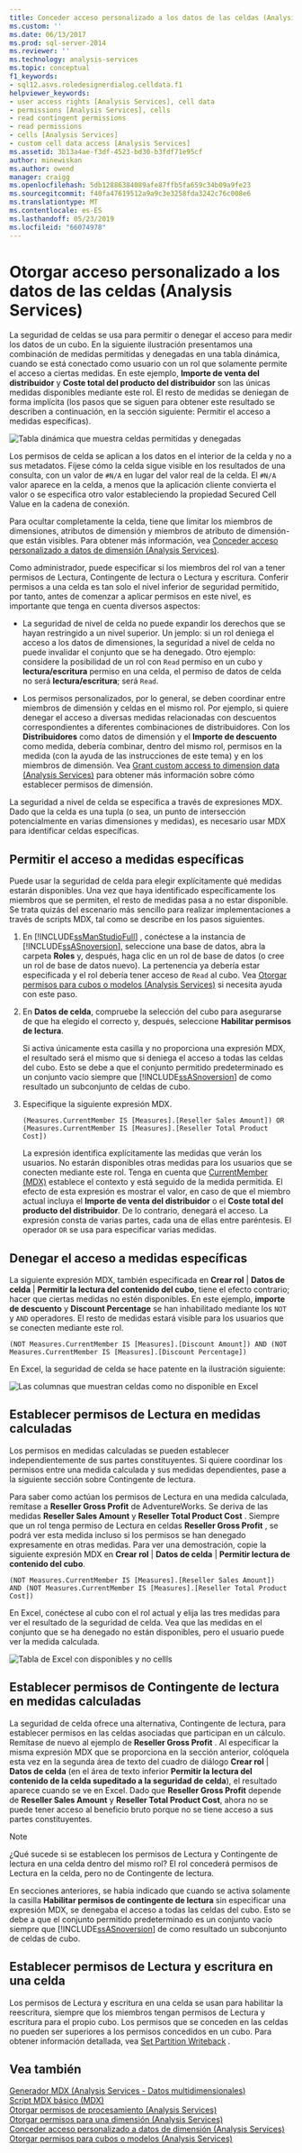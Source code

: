 ```yaml
---
title: Conceder acceso personalizado a los datos de las celdas (Analysis Services) | Microsoft Docs
ms.custom: ''
ms.date: 06/13/2017
ms.prod: sql-server-2014
ms.reviewer: ''
ms.technology: analysis-services
ms.topic: conceptual
f1_keywords:
- sql12.asvs.roledesignerdialog.celldata.f1
helpviewer_keywords:
- user access rights [Analysis Services], cell data
- permissions [Analysis Services], cells
- read contingent permissions
- read permissions
- cells [Analysis Services]
- custom cell data access [Analysis Services]
ms.assetid: 3b13a4ae-f3df-4523-bd30-b3fdf71e95cf
author: minewiskan
ms.author: owend
manager: craigg
ms.openlocfilehash: 5db12886384089afe87ffb5fa659c34b09a9fe23
ms.sourcegitcommit: f40fa47619512a9a9c3e3258fda3242c76c008e6
ms.translationtype: MT
ms.contentlocale: es-ES
ms.lasthandoff: 05/23/2019
ms.locfileid: "66074978"
---
```

# <a name="grant-custom-access-to-cell-data-analysis-services"></a>Otorgar acceso personalizado a los datos de las celdas (Analysis Services)
  La seguridad de celdas se usa para permitir o denegar el acceso para medir los datos de un cubo. En la siguiente ilustración presentamos una combinación de medidas permitidas y denegadas en una tabla dinámica, cuando se está conectado como usuario con un rol que solamente permite el acceso a ciertas medidas. En este ejemplo, **Importe de venta del distribuidor** y **Coste total del producto del distribuidor** son las únicas medidas disponibles mediante este rol. El resto de medidas se deniegan de forma implícita (los pasos que se siguen para obtener este resultado se describen a continuación, en la sección siguiente: Permitir el acceso a medidas específicas).  
  
 ![Tabla dinámica que muestra celdas permitidas y denegadas](../media/ssas-permscellsallowed.png "tabla dinámica que muestra celdas permitidas y denegadas")  
  
 Los permisos de celda se aplican a los datos en el interior de la celda y no a sus metadatos. Fíjese cómo la celda sigue visible en los resultados de una consulta, con un valor de `#N/A` en lugar del valor real de la celda. El `#N/A` valor aparece en la celda, a menos que la aplicación cliente convierta el valor o se especifica otro valor estableciendo la propiedad Secured Cell Value en la cadena de conexión.  
  
 Para ocultar completamente la celda, tiene que limitar los miembros de dimensiones, atributos de dimensión y miembros de atributo de dimensión-que están visibles. Para obtener más información, vea [Conceder acceso personalizado a datos de dimensión &#40;Analysis Services&#41;](grant-custom-access-to-dimension-data-analysis-services.md).  
  
 Como administrador, puede especificar si los miembros del rol van a tener permisos de Lectura, Contingente de lectura o Lectura y escritura. Conferir permisos a una celda es tan solo el nivel inferior de seguridad permitido, por tanto, antes de comenzar a aplicar permisos en este nivel, es importante que tenga en cuenta diversos aspectos:  
  
-   La seguridad de nivel de celda no puede expandir los derechos que se hayan restringido a un nivel superior. Un jemplo: si un rol deniega el acceso a los datos de dimensiones, la seguridad a nivel de celda no puede invalidar el conjunto que se ha denegado. Otro ejemplo: considere la posibilidad de un rol con `Read` permiso en un cubo y **lectura/escritura** permiso en una celda, el permiso de datos de celda no será **lectura/escritura**; será `Read`.  
  
-   Los permisos personalizados, por lo general, se deben coordinar entre miembros de dimensión y celdas en el mismo rol. Por ejemplo, si quiere denegar el acceso a diversas medidas relacionadas con descuentos correspondientes a diferentes combinaciones de distribuidores. Con los **Distribuidores** como datos de dimensión y el **Importe de descuento** como medida, debería combinar, dentro del mismo rol, permisos en la medida (con la ayuda de las instrucciones de este tema) y en los miembros de dimensión. Vea [Grant custom access to dimension data &#40;Analysis Services&#41;](grant-custom-access-to-dimension-data-analysis-services.md) para obtener más información sobre cómo establecer permisos de dimensión.  
  
 La seguridad a nivel de celda se especifica a través de expresiones MDX. Dado que la celda es una tupla (o sea, un punto de intersección potencialmente en varias dimensiones y medidas), es necesario usar MDX para identificar celdas específicas.  
  
## <a name="allow-access-to-specific-measures"></a>Permitir el acceso a medidas específicas  
 Puede usar la seguridad de celda para elegir explícitamente qué medidas estarán disponibles. Una vez que haya identificado específicamente los miembros que se permiten, el resto de medidas pasa a no estar disponible. Se trata quizás del escenario más sencillo para realizar implementaciones a través de scripts MDX, tal como se describe en los pasos siguientes.  
  
1.  En [!INCLUDE[ssManStudioFull](../../includes/ssmanstudiofull-md.md)] , conéctese a la instancia de [!INCLUDE[ssASnoversion](../../includes/ssasnoversion-md.md)], seleccione una base de datos, abra la carpeta **Roles** y, después, haga clic en un rol de base de datos (o cree un rol de base de datos nuevo). La pertenencia ya debería estar especificada y el rol debería tener acceso de `Read` al cubo. Vea [Otorgar permisos para cubos o modelos &#40;Analysis Services&#41;](grant-cube-or-model-permissions-analysis-services.md) si necesita ayuda con este paso.  
  
2.  En **Datos de celda**, compruebe la selección del cubo para asegurarse de que ha elegido el correcto y, después, seleccione **Habilitar permisos de lectura**.  
  
     Si activa únicamente esta casilla y no proporciona una expresión MDX, el resultado será el mismo que si deniega el acceso a todas las celdas del cubo. Esto se debe a que el conjunto permitido predeterminado es un conjunto vacío siempre que [!INCLUDE[ssASnoversion](../../includes/ssasnoversion-md.md)] de como resultado un subconjunto de celdas de cubo.  
  
3.  Especifique la siguiente expresión MDX.  
  
    ```  
    (Measures.CurrentMember IS [Measures].[Reseller Sales Amount]) OR (Measures.CurrentMember IS [Measures].[Reseller Total Product Cost])  
    ```  
  
     La expresión identifica explícitamente las medidas que verán los usuarios. No estarán disponibles otras medidas para los usuarios que se conecten mediante este rol. Tenga en cuenta que [CurrentMember &#40;MDX&#41;](/sql/mdx/current-mdx) establece el contexto y está seguido de la medida permitida. El efecto de esta expresión es mostrar el valor, en caso de que el miembro actual incluya el **Importe de venta del distribuidor** o el **Coste total del producto del distribuidor**. De lo contrario, denegará el acceso. La expresión consta de varias partes, cada una de ellas entre paréntesis. El operador `OR` se usa para especificar varias medidas.  
  
## <a name="deny-access-to-specific-measures"></a>Denegar el acceso a medidas específicas  
 La siguiente expresión MDX, también especificada en **Crear rol** | **Datos de celda** | **Permitir la lectura del contenido del cubo**, tiene el efecto contrario; hacer que ciertas medidas no estén disponibles. En este ejemplo, **importe de descuento** y **Discount Percentage** se han inhabilitado mediante los `NOT` y `AND` operadores. El resto de medidas estará visible para los usuarios que se conecten mediante este rol.  
  
```  
(NOT Measures.CurrentMember IS [Measures].[Discount Amount]) AND (NOT Measures.CurrentMember IS [Measures].[Discount Percentage])  
```  
  
 En Excel, la seguridad de celda se hace patente en la ilustración siguiente:  
  
 ![Las columnas que muestran celdas como no disponible en Excel](../media/ssas-permscellshidemeasure.png "columnas que muestran celdas como no disponible en Excel")  
  
## <a name="set-read-permissions-on-calculated-measures"></a>Establecer permisos de Lectura en medidas calculadas  
 Los permisos en medidas calculadas se pueden establecer independientemente de sus partes constituyentes. Si quiere coordinar los permisos entre una medida calculada y sus medidas dependientes, pase a la siguiente sección sobre Contingente de lectura.  
  
 Para saber como actúan los permisos de Lectura en una medida calculada, remítase a **Reseller Gross Profit** de AdventureWorks. Se deriva de las medidas **Reseller Sales Amount** y **Reseller Total Product Cost** . Siempre que un rol tenga permiso de Lectura en celdas **Reseller Gross Profit** , se podrá ver esta medida incluso si los permisos se han denegado expresamente en otras medidas. Para ver una demostración, copie la siguiente expresión MDX en **Crear rol** | **Datos de celda** | **Permitir lectura de contenido del cubo**.  
  
```  
(NOT Measures.CurrentMember IS [Measures].[Reseller Sales Amount])  
AND (NOT Measures.CurrentMember IS [Measures].[Reseller Total Product Cost])  
```  
  
 En Excel, conéctese al cubo con el rol actual y elija las tres medidas para ver el resultado de la seguridad de celda. Vea que las medidas en el conjunto que se ha denegado no están disponibles, pero el usuario puede ver la medida calculada.  
  
 ![Tabla de Excel con disponibles y no cellls](../media/ssas-permscalculatedcells.png "tabla de Excel con cellls disponibles y no está disponible")  
  
## <a name="set-read-contingent-permissions-on-calculated-measures"></a>Establecer permisos de Contingente de lectura en medidas calculadas  
 La seguridad de celda ofrece una alternativa, Contingente de lectura, para establecer permisos en las celdas asociadas que participan en un cálculo. Remítase de nuevo al ejemplo de **Reseller Gross Profit** . Al especificar la misma expresión MDX que se proporciona en la sección anterior, colóquela esta vez en la segunda área de texto del cuadro de diálogo **Crear rol** | **Datos de celda** (en el área de texto inferior **Permitir la lectura del contenido de la celda supeditado a la seguridad de celda**), el resultado aparece cuando se ve en Excel. Dado que **Reseller Gross Profit** depende de **Reseller Sales Amount** y **Reseller Total Product Cost**, ahora no se puede tener acceso al beneficio bruto porque no se tiene acceso a sus partes constituyentes.  
  
> [!NOTE]  
>  ¿Qué sucede si se establecen los permisos de Lectura y Contingente de lectura en una celda dentro del mismo rol? El rol concederá permisos de Lectura en la celda, pero no de Contingente de lectura.  
  
 En secciones anteriores, se había indicado que cuando se activa solamente la casilla **Habilitar permisos de contingente de lectura** sin especificar una expresión MDX, se denegaba el acceso a todas las celdas del cubo. Esto se debe a que el conjunto permitido predeterminado es un conjunto vacío siempre que [!INCLUDE[ssASnoversion](../../includes/ssasnoversion-md.md)] de como resultado un subconjunto de celdas de cubo.  
  
## <a name="set-readwrite-permissions-on-a-cell"></a>Establecer permisos de Lectura y escritura en una celda  
 Los permisos de Lectura y escritura en una celda se usan para habilitar la reescritura, siempre que los miembros tengan permisos de Lectura y escritura para el propio cubo. Los permisos que se conceden en las celdas no pueden ser superiores a los permisos concedidos en un cubo. Para obtener información detallada, vea [Set Partition Writeback](set-partition-writeback.md) .  
  
## <a name="see-also"></a>Vea también  
 [Generador MDX &#40;Analysis Services - Datos multidimensionales&#41;](../mdx-builder-analysis-services-multidimensional-data.md)   
 [Script MDX básico &#40;MDX&#41;](mdx/the-basic-mdx-script-mdx.md)   
 [Otorgar permisos de procesamiento &#40;Analysis Services&#41;](grant-process-permissions-analysis-services.md)   
 [Otorgar permisos para una dimensión &#40;Analysis Services&#41;](grant-permissions-on-a-dimension-analysis-services.md)   
 [Conceder acceso personalizado a datos de dimensión &#40;Analysis Services&#41;](grant-custom-access-to-dimension-data-analysis-services.md)   
 [Otorgar permisos para cubos o modelos &#40;Analysis Services&#41;](grant-cube-or-model-permissions-analysis-services.md)  
  
  
